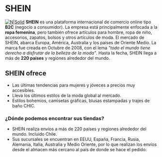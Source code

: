 # SHEIN
[![N|Solid](https://www.20minutos.es/codigo-descuento/static/shop/29664/logo/872341f3ed9bad0d35cfc303d6c98f1c.jpg?width=200&height=200)](https://cl.shein.com/?ref=www&rep=dir&ret=cl)
**SHEIN** es una plataforma internacional de comercio online tipo **B2C** (negocio a consumidor). La empresa está principalmente enfocada a la **ropa femenina**, pero también ofrece artículos para hombre, ropa de niño, accesorios, zapatos, bolsos y otros artículos de moda. El mercado de SHEIN, abarca Europa, América, Australia y los países de Oriente Medio. La marca fue creada en Octubre de 2008, con el lema _"todo el mundo tiene derecho a disfrutar de la belleza de la moda"_. Hasta la fecha, SHEIN llega a más de **220 países** y regiones alrededor del mundo.

## SHEIN ofrece
  - Las últimas tendencias para mujeres y jóveces a precios muy accesibles.
  - Lleva los últimos estilos de la moda global al mercado.
  - Estilos bohemios, camisetas gráficas, blusas estampadas y trajes de baño CHIC.
  
  ### ¿Dónde podemos encontrar sus tiendas?
  - SHEIN realiza envíos a más de 220 países y regiones alrededor del mundo. Incluido Chile. 
  - Sus sucursales se encuentran en EEUU, España, Francia, Rusia, Alemania, Italia, Australia y Medio Oriente, por lo que realizan los envíos desde el almacen más cercano al país de donde se hace el pedido. 
